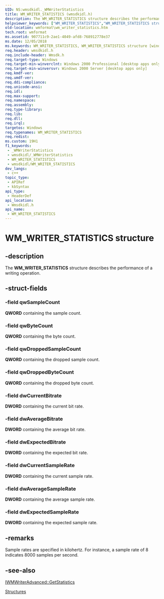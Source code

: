 ```yaml
---
UID: NS:wmsdkidl._WMWriterStatistics
title: WM_WRITER_STATISTICS (wmsdkidl.h)
description: The WM_WRITER_STATISTICS structure describes the performance of a writing operation.
helpviewer_keywords: ["WM_WRITER_STATISTICS","WM_WRITER_STATISTICS structure [windows Media Format]","wmformat.wm_writer_statistics","wmsdkidl/WM_WRITER_STATISTICS"]
old-location: wmformat\wm_writer_statistics.htm
tech.root: wmformat
ms.assetid: 907711c9-2ae1-4049-afd8-768912778e37
ms.date: 12/05/2018
ms.keywords: WM_WRITER_STATISTICS, WM_WRITER_STATISTICS structure [windows Media Format], wmformat.wm_writer_statistics, wmsdkidl/WM_WRITER_STATISTICS
req.header: wmsdkidl.h
req.include-header: Wmsdk.h
req.target-type: Windows
req.target-min-winverclnt: Windows 2000 Professional [desktop apps only],Windows Media Format 7 SDK, or later versions of the SDK
req.target-min-winversvr: Windows 2000 Server [desktop apps only]
req.kmdf-ver: 
req.umdf-ver: 
req.ddi-compliance: 
req.unicode-ansi: 
req.idl: 
req.max-support: 
req.namespace: 
req.assembly: 
req.type-library: 
req.lib: 
req.dll: 
req.irql: 
targetos: Windows
req.typenames: WM_WRITER_STATISTICS
req.redist: 
ms.custom: 19H1
f1_keywords:
 - _WMWriterStatistics
 - wmsdkidl/_WMWriterStatistics
 - WM_WRITER_STATISTICS
 - wmsdkidl/WM_WRITER_STATISTICS
dev_langs:
 - c++
topic_type:
 - APIRef
 - kbSyntax
api_type:
 - HeaderDef
api_location:
 - Wmsdkidl.h
api_name:
 - WM_WRITER_STATISTICS
---
```


# WM_WRITER_STATISTICS structure


## -description

The <b>WM_WRITER_STATISTICS</b> structure describes the performance of a writing operation.

## -struct-fields

### -field qwSampleCount

<b>QWORD</b> containing the sample count.

### -field qwByteCount

<b>QWORD</b> containing the byte count.

### -field qwDroppedSampleCount

<b>QWORD</b> containing the dropped sample count.

### -field qwDroppedByteCount

<b>QWORD</b> containing the dropped byte count.

### -field dwCurrentBitrate

<b>DWORD</b> containing the current bit rate.

### -field dwAverageBitrate

<b>DWORD</b> containing the average bit rate.

### -field dwExpectedBitrate

<b>DWORD</b> containing the expected bit rate.

### -field dwCurrentSampleRate

<b>DWORD</b> containing the current sample rate.

### -field dwAverageSampleRate

<b>DWORD</b> containing the average sample rate.

### -field dwExpectedSampleRate

<b>DWORD</b> containing the expected sample rate.

## -remarks

Sample rates are specified in kilohertz. For instance, a sample rate of 8 indicates 8000 samples per second.

## -see-also

<a href="/windows/desktop/api/wmsdkidl/nf-wmsdkidl-iwmwriteradvanced-getstatistics">IWMWriterAdvanced::GetStatistics</a>



<a href="/windows/desktop/wmformat/structures">Structures</a>